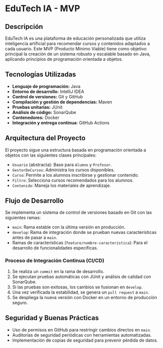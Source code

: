 # EduTech IA - MVP

## Descripción
EduTech IA es una plataforma de educación personalizada que utiliza inteligencia artificial para recomendar cursos y contenidos adaptados a cada usuario. Este MVP (Producto Mínimo Viable) tiene como objetivo principal la creación de un sistema robusto y escalable basado en Java, aplicando principios de programación orientada a objetos.

## Tecnologías Utilizadas
- **Lenguaje de programación:** Java
- **Entorno de desarrollo:** IntelliJ IDEA
- **Control de versiones:** Git y GitHub
- **Compilación y gestión de dependencias:** Maven
- **Pruebas unitarias:** JUnit
- **Análisis de código:** SonarQube
- **Contenedores:** Docker
- **Integración y entrega continua:** GitHub Actions

## Arquitectura del Proyecto
El proyecto sigue una estructura basada en programación orientada a objetos con las siguientes clases principales:
- `Usuario` (abstracta): Base para `Alumno` y `Profesor`.
- `GestorDeCursos`: Administra los cursos disponibles.
- `Curso`: Permite a los alumnos inscribirse y gestionar contenido.
- `Filtro`: Selecciona cursos recomendados para los alumnos.
- `Contenido`: Maneja los materiales de aprendizaje.

## Flujo de Desarrollo
Se implementa un sistema de control de versiones basado en Git con las siguientes ramas:
- `main`: Rama estable con la última versión en producción.
- `develop`: Rama de integración donde se prueban nuevas características antes de pasar a `main`.
- Ramas de características (`feature/nombre-caracteristica`): Para el desarrollo de funcionalidades específicas.

### Proceso de Integración Continua (CI/CD)
1. Se realiza un `commit` en la rama de desarrollo.
2. Se ejecutan pruebas automáticas con JUnit y análisis de calidad con SonarQube.
3. Si las pruebas son exitosas, los cambios se fusionan en `develop`.
4. Una vez verificada la estabilidad, se genera un `pull request` a `main`.
5. Se despliega la nueva versión con Docker en un entorno de producción seguro.

## Seguridad y Buenas Prácticas
- Uso de permisos en GitHub para restringir cambios directos en `main`.
- Auditorías de seguridad periódicas con herramientas automatizadas.
- Implementación de copias de seguridad para prevenir pérdida de datos.
